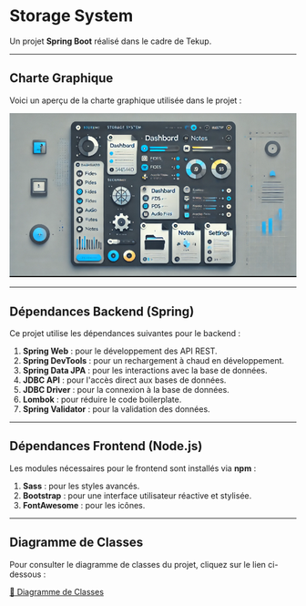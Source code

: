 # Storage System

Un projet **Spring Boot** réalisé dans le cadre de Tekup.

---

## Charte Graphique
Voici un aperçu de la charte graphique utilisée dans le projet :

![Charte Graphique](chart.png)

---

## Dépendances Backend (Spring)
Ce projet utilise les dépendances suivantes pour le backend :

1. **Spring Web** : pour le développement des API REST.
2. **Spring DevTools** : pour un rechargement à chaud en développement.
3. **Spring Data JPA** : pour les interactions avec la base de données.
4. **JDBC API** : pour l'accès direct aux bases de données.
5. **JDBC Driver** : pour la connexion à la base de données.
6. **Lombok** : pour réduire le code boilerplate.
7. **Spring Validator** : pour la validation des données.

---

## Dépendances Frontend (Node.js)
Les modules nécessaires pour le frontend sont installés via **npm** :

1. **Sass** : pour les styles avancés.
2. **Bootstrap** : pour une interface utilisateur réactive et stylisée.
3. **FontAwesome** : pour les icônes.

---

## Diagramme de Classes
Pour consulter le diagramme de classes du projet, cliquez sur le lien ci-dessous :

[📄 Diagramme de Classes](https://drive.google.com/file/d/1vOcekREK0d08ldylM0iGUsBX07KDa73s/view?usp=sharing)
